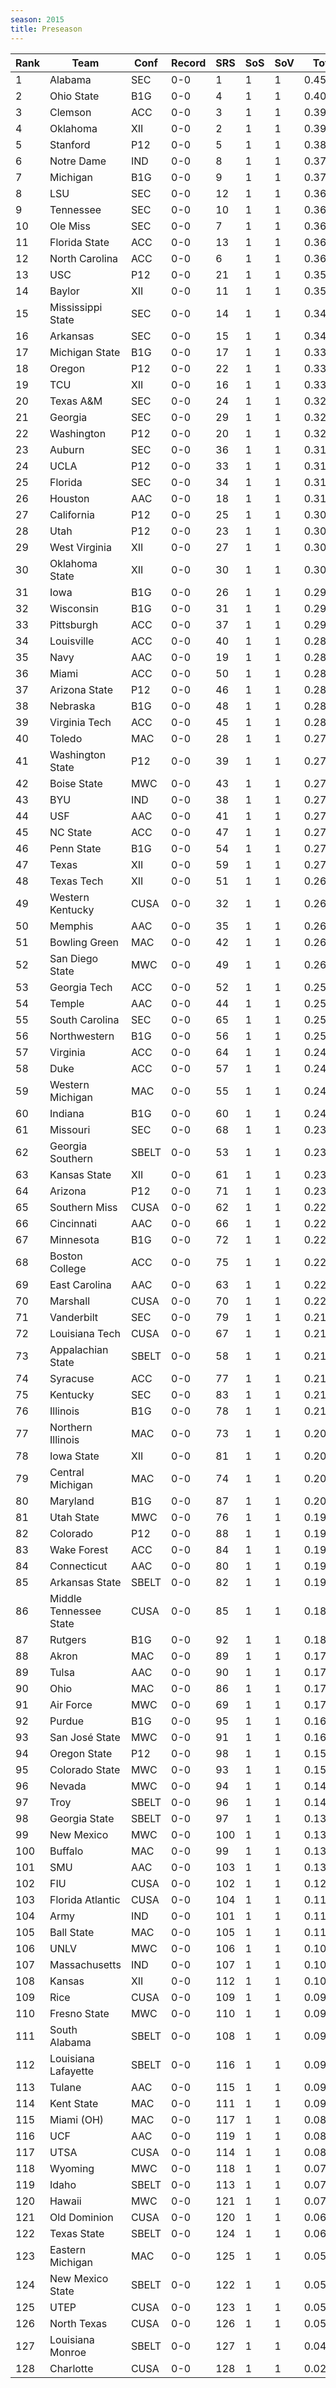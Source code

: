```yaml
---
season: 2015
title: Preseason
---
```

<table class="display"><thead><tr><th>Rank</th><th>Team</th><th>Conf</th><th>Record</th><th>SRS</th><th>SoS</th><th>SoV</th><th>Total</th></tr></thead><tbody>
<tr><td>1</td><td>Alabama</td><td>SEC</td><td>0-0</td><td>1</td><td>1</td><td>1</td><td>0.45000</td></tr>
<tr><td>2</td><td>Ohio State</td><td>B1G</td><td>0-0</td><td>4</td><td>1</td><td>1</td><td>0.40611</td></tr>
<tr><td>3</td><td>Clemson</td><td>ACC</td><td>0-0</td><td>3</td><td>1</td><td>1</td><td>0.39735</td></tr>
<tr><td>4</td><td>Oklahoma</td><td>XII</td><td>0-0</td><td>2</td><td>1</td><td>1</td><td>0.39545</td></tr>
<tr><td>5</td><td>Stanford</td><td>P12</td><td>0-0</td><td>5</td><td>1</td><td>1</td><td>0.38277</td></tr>
<tr><td>6</td><td>Notre Dame</td><td>IND</td><td>0-0</td><td>8</td><td>1</td><td>1</td><td>0.37348</td></tr>
<tr><td>7</td><td>Michigan</td><td>B1G</td><td>0-0</td><td>9</td><td>1</td><td>1</td><td>0.37197</td></tr>
<tr><td>8</td><td>LSU</td><td>SEC</td><td>0-0</td><td>12</td><td>1</td><td>1</td><td>0.36784</td></tr>
<tr><td>9</td><td>Tennessee</td><td>SEC</td><td>0-0</td><td>10</td><td>1</td><td>1</td><td>0.36675</td></tr>
<tr><td>10</td><td>Ole Miss</td><td>SEC</td><td>0-0</td><td>7</td><td>1</td><td>1</td><td>0.36556</td></tr>
<tr><td>11</td><td>Florida State</td><td>ACC</td><td>0-0</td><td>13</td><td>1</td><td>1</td><td>0.36532</td></tr>
<tr><td>12</td><td>North Carolina</td><td>ACC</td><td>0-0</td><td>6</td><td>1</td><td>1</td><td>0.36404</td></tr>
<tr><td>13</td><td>USC</td><td>P12</td><td>0-0</td><td>21</td><td>1</td><td>1</td><td>0.35385</td></tr>
<tr><td>14</td><td>Baylor</td><td>XII</td><td>0-0</td><td>11</td><td>1</td><td>1</td><td>0.35013</td></tr>
<tr><td>15</td><td>Mississippi State</td><td>SEC</td><td>0-0</td><td>14</td><td>1</td><td>1</td><td>0.34143</td></tr>
<tr><td>16</td><td>Arkansas</td><td>SEC</td><td>0-0</td><td>15</td><td>1</td><td>1</td><td>0.34009</td></tr>
<tr><td>17</td><td>Michigan State</td><td>B1G</td><td>0-0</td><td>17</td><td>1</td><td>1</td><td>0.33539</td></tr>
<tr><td>18</td><td>Oregon</td><td>P12</td><td>0-0</td><td>22</td><td>1</td><td>1</td><td>0.33078</td></tr>
<tr><td>19</td><td>TCU</td><td>XII</td><td>0-0</td><td>16</td><td>1</td><td>1</td><td>0.33009</td></tr>
<tr><td>20</td><td>Texas A&M</td><td>SEC</td><td>0-0</td><td>24</td><td>1</td><td>1</td><td>0.32931</td></tr>
<tr><td>21</td><td>Georgia</td><td>SEC</td><td>0-0</td><td>29</td><td>1</td><td>1</td><td>0.32763</td></tr>
<tr><td>22</td><td>Washington</td><td>P12</td><td>0-0</td><td>20</td><td>1</td><td>1</td><td>0.32545</td></tr>
<tr><td>23</td><td>Auburn</td><td>SEC</td><td>0-0</td><td>36</td><td>1</td><td>1</td><td>0.31934</td></tr>
<tr><td>24</td><td>UCLA</td><td>P12</td><td>0-0</td><td>33</td><td>1</td><td>1</td><td>0.31490</td></tr>
<tr><td>25</td><td>Florida</td><td>SEC</td><td>0-0</td><td>34</td><td>1</td><td>1</td><td>0.31427</td></tr>
<tr><td>26</td><td>Houston</td><td>AAC</td><td>0-0</td><td>18</td><td>1</td><td>1</td><td>0.31269</td></tr>
<tr><td>27</td><td>California</td><td>P12</td><td>0-0</td><td>25</td><td>1</td><td>1</td><td>0.30631</td></tr>
<tr><td>28</td><td>Utah</td><td>P12</td><td>0-0</td><td>23</td><td>1</td><td>1</td><td>0.30419</td></tr>
<tr><td>29</td><td>West Virginia</td><td>XII</td><td>0-0</td><td>27</td><td>1</td><td>1</td><td>0.30148</td></tr>
<tr><td>30</td><td>Oklahoma State</td><td>XII</td><td>0-0</td><td>30</td><td>1</td><td>1</td><td>0.30133</td></tr>
<tr><td>31</td><td>Iowa</td><td>B1G</td><td>0-0</td><td>26</td><td>1</td><td>1</td><td>0.29943</td></tr>
<tr><td>32</td><td>Wisconsin</td><td>B1G</td><td>0-0</td><td>31</td><td>1</td><td>1</td><td>0.29881</td></tr>
<tr><td>33</td><td>Pittsburgh</td><td>ACC</td><td>0-0</td><td>37</td><td>1</td><td>1</td><td>0.29087</td></tr>
<tr><td>34</td><td>Louisville</td><td>ACC</td><td>0-0</td><td>40</td><td>1</td><td>1</td><td>0.28932</td></tr>
<tr><td>35</td><td>Navy</td><td>AAC</td><td>0-0</td><td>19</td><td>1</td><td>1</td><td>0.28748</td></tr>
<tr><td>36</td><td>Miami</td><td>ACC</td><td>0-0</td><td>50</td><td>1</td><td>1</td><td>0.28641</td></tr>
<tr><td>37</td><td>Arizona State</td><td>P12</td><td>0-0</td><td>46</td><td>1</td><td>1</td><td>0.28456</td></tr>
<tr><td>38</td><td>Nebraska</td><td>B1G</td><td>0-0</td><td>48</td><td>1</td><td>1</td><td>0.28444</td></tr>
<tr><td>39</td><td>Virginia Tech</td><td>ACC</td><td>0-0</td><td>45</td><td>1</td><td>1</td><td>0.28262</td></tr>
<tr><td>40</td><td>Toledo</td><td>MAC</td><td>0-0</td><td>28</td><td>1</td><td>1</td><td>0.27974</td></tr>
<tr><td>41</td><td>Washington State</td><td>P12</td><td>0-0</td><td>39</td><td>1</td><td>1</td><td>0.27832</td></tr>
<tr><td>42</td><td>Boise State</td><td>MWC</td><td>0-0</td><td>43</td><td>1</td><td>1</td><td>0.27766</td></tr>
<tr><td>43</td><td>BYU</td><td>IND</td><td>0-0</td><td>38</td><td>1</td><td>1</td><td>0.27701</td></tr>
<tr><td>44</td><td>USF</td><td>AAC</td><td>0-0</td><td>41</td><td>1</td><td>1</td><td>0.27692</td></tr>
<tr><td>45</td><td>NC State</td><td>ACC</td><td>0-0</td><td>47</td><td>1</td><td>1</td><td>0.27526</td></tr>
<tr><td>46</td><td>Penn State</td><td>B1G</td><td>0-0</td><td>54</td><td>1</td><td>1</td><td>0.27373</td></tr>
<tr><td>47</td><td>Texas</td><td>XII</td><td>0-0</td><td>59</td><td>1</td><td>1</td><td>0.27006</td></tr>
<tr><td>48</td><td>Texas Tech</td><td>XII</td><td>0-0</td><td>51</td><td>1</td><td>1</td><td>0.26852</td></tr>
<tr><td>49</td><td>Western Kentucky</td><td>CUSA</td><td>0-0</td><td>32</td><td>1</td><td>1</td><td>0.26739</td></tr>
<tr><td>50</td><td>Memphis</td><td>AAC</td><td>0-0</td><td>35</td><td>1</td><td>1</td><td>0.26696</td></tr>
<tr><td>51</td><td>Bowling Green</td><td>MAC</td><td>0-0</td><td>42</td><td>1</td><td>1</td><td>0.26608</td></tr>
<tr><td>52</td><td>San Diego State</td><td>MWC</td><td>0-0</td><td>49</td><td>1</td><td>1</td><td>0.26015</td></tr>
<tr><td>53</td><td>Georgia Tech</td><td>ACC</td><td>0-0</td><td>52</td><td>1</td><td>1</td><td>0.25846</td></tr>
<tr><td>54</td><td>Temple</td><td>AAC</td><td>0-0</td><td>44</td><td>1</td><td>1</td><td>0.25833</td></tr>
<tr><td>55</td><td>South Carolina</td><td>SEC</td><td>0-0</td><td>65</td><td>1</td><td>1</td><td>0.25300</td></tr>
<tr><td>56</td><td>Northwestern</td><td>B1G</td><td>0-0</td><td>56</td><td>1</td><td>1</td><td>0.25199</td></tr>
<tr><td>57</td><td>Virginia</td><td>ACC</td><td>0-0</td><td>64</td><td>1</td><td>1</td><td>0.24766</td></tr>
<tr><td>58</td><td>Duke</td><td>ACC</td><td>0-0</td><td>57</td><td>1</td><td>1</td><td>0.24590</td></tr>
<tr><td>59</td><td>Western Michigan</td><td>MAC</td><td>0-0</td><td>55</td><td>1</td><td>1</td><td>0.24092</td></tr>
<tr><td>60</td><td>Indiana</td><td>B1G</td><td>0-0</td><td>60</td><td>1</td><td>1</td><td>0.24079</td></tr>
<tr><td>61</td><td>Missouri</td><td>SEC</td><td>0-0</td><td>68</td><td>1</td><td>1</td><td>0.23835</td></tr>
<tr><td>62</td><td>Georgia Southern</td><td>SBELT</td><td>0-0</td><td>53</td><td>1</td><td>1</td><td>0.23650</td></tr>
<tr><td>63</td><td>Kansas State</td><td>XII</td><td>0-0</td><td>61</td><td>1</td><td>1</td><td>0.23462</td></tr>
<tr><td>64</td><td>Arizona</td><td>P12</td><td>0-0</td><td>71</td><td>1</td><td>1</td><td>0.23356</td></tr>
<tr><td>65</td><td>Southern Miss</td><td>CUSA</td><td>0-0</td><td>62</td><td>1</td><td>1</td><td>0.22886</td></tr>
<tr><td>66</td><td>Cincinnati</td><td>AAC</td><td>0-0</td><td>66</td><td>1</td><td>1</td><td>0.22327</td></tr>
<tr><td>67</td><td>Minnesota</td><td>B1G</td><td>0-0</td><td>72</td><td>1</td><td>1</td><td>0.22317</td></tr>
<tr><td>68</td><td>Boston College</td><td>ACC</td><td>0-0</td><td>75</td><td>1</td><td>1</td><td>0.22229</td></tr>
<tr><td>69</td><td>East Carolina</td><td>AAC</td><td>0-0</td><td>63</td><td>1</td><td>1</td><td>0.22098</td></tr>
<tr><td>70</td><td>Marshall</td><td>CUSA</td><td>0-0</td><td>70</td><td>1</td><td>1</td><td>0.22079</td></tr>
<tr><td>71</td><td>Vanderbilt</td><td>SEC</td><td>0-0</td><td>79</td><td>1</td><td>1</td><td>0.21818</td></tr>
<tr><td>72</td><td>Louisiana Tech</td><td>CUSA</td><td>0-0</td><td>67</td><td>1</td><td>1</td><td>0.21609</td></tr>
<tr><td>73</td><td>Appalachian State</td><td>SBELT</td><td>0-0</td><td>58</td><td>1</td><td>1</td><td>0.21492</td></tr>
<tr><td>74</td><td>Syracuse</td><td>ACC</td><td>0-0</td><td>77</td><td>1</td><td>1</td><td>0.21364</td></tr>
<tr><td>75</td><td>Kentucky</td><td>SEC</td><td>0-0</td><td>83</td><td>1</td><td>1</td><td>0.21352</td></tr>
<tr><td>76</td><td>Illinois</td><td>B1G</td><td>0-0</td><td>78</td><td>1</td><td>1</td><td>0.21133</td></tr>
<tr><td>77</td><td>Northern Illinois</td><td>MAC</td><td>0-0</td><td>73</td><td>1</td><td>1</td><td>0.20799</td></tr>
<tr><td>78</td><td>Iowa State</td><td>XII</td><td>0-0</td><td>81</td><td>1</td><td>1</td><td>0.20798</td></tr>
<tr><td>79</td><td>Central Michigan</td><td>MAC</td><td>0-0</td><td>74</td><td>1</td><td>1</td><td>0.20652</td></tr>
<tr><td>80</td><td>Maryland</td><td>B1G</td><td>0-0</td><td>87</td><td>1</td><td>1</td><td>0.20539</td></tr>
<tr><td>81</td><td>Utah State</td><td>MWC</td><td>0-0</td><td>76</td><td>1</td><td>1</td><td>0.19993</td></tr>
<tr><td>82</td><td>Colorado</td><td>P12</td><td>0-0</td><td>88</td><td>1</td><td>1</td><td>0.19724</td></tr>
<tr><td>83</td><td>Wake Forest</td><td>ACC</td><td>0-0</td><td>84</td><td>1</td><td>1</td><td>0.19632</td></tr>
<tr><td>84</td><td>Connecticut</td><td>AAC</td><td>0-0</td><td>80</td><td>1</td><td>1</td><td>0.19498</td></tr>
<tr><td>85</td><td>Arkansas State</td><td>SBELT</td><td>0-0</td><td>82</td><td>1</td><td>1</td><td>0.19230</td></tr>
<tr><td>86</td><td>Middle Tennessee State</td><td>CUSA</td><td>0-0</td><td>85</td><td>1</td><td>1</td><td>0.18669</td></tr>
<tr><td>87</td><td>Rutgers</td><td>B1G</td><td>0-0</td><td>92</td><td>1</td><td>1</td><td>0.18315</td></tr>
<tr><td>88</td><td>Akron</td><td>MAC</td><td>0-0</td><td>89</td><td>1</td><td>1</td><td>0.17967</td></tr>
<tr><td>89</td><td>Tulsa</td><td>AAC</td><td>0-0</td><td>90</td><td>1</td><td>1</td><td>0.17665</td></tr>
<tr><td>90</td><td>Ohio</td><td>MAC</td><td>0-0</td><td>86</td><td>1</td><td>1</td><td>0.17556</td></tr>
<tr><td>91</td><td>Air Force</td><td>MWC</td><td>0-0</td><td>69</td><td>1</td><td>1</td><td>0.17519</td></tr>
<tr><td>92</td><td>Purdue</td><td>B1G</td><td>0-0</td><td>95</td><td>1</td><td>1</td><td>0.16432</td></tr>
<tr><td>93</td><td>San José State</td><td>MWC</td><td>0-0</td><td>91</td><td>1</td><td>1</td><td>0.16430</td></tr>
<tr><td>94</td><td>Oregon State</td><td>P12</td><td>0-0</td><td>98</td><td>1</td><td>1</td><td>0.15920</td></tr>
<tr><td>95</td><td>Colorado State</td><td>MWC</td><td>0-0</td><td>93</td><td>1</td><td>1</td><td>0.15513</td></tr>
<tr><td>96</td><td>Nevada</td><td>MWC</td><td>0-0</td><td>94</td><td>1</td><td>1</td><td>0.14820</td></tr>
<tr><td>97</td><td>Troy</td><td>SBELT</td><td>0-0</td><td>96</td><td>1</td><td>1</td><td>0.14035</td></tr>
<tr><td>98</td><td>Georgia State</td><td>SBELT</td><td>0-0</td><td>97</td><td>1</td><td>1</td><td>0.13677</td></tr>
<tr><td>99</td><td>New Mexico</td><td>MWC</td><td>0-0</td><td>100</td><td>1</td><td>1</td><td>0.13519</td></tr>
<tr><td>100</td><td>Buffalo</td><td>MAC</td><td>0-0</td><td>99</td><td>1</td><td>1</td><td>0.13319</td></tr>
<tr><td>101</td><td>SMU</td><td>AAC</td><td>0-0</td><td>103</td><td>1</td><td>1</td><td>0.13224</td></tr>
<tr><td>102</td><td>FIU</td><td>CUSA</td><td>0-0</td><td>102</td><td>1</td><td>1</td><td>0.12312</td></tr>
<tr><td>103</td><td>Florida Atlantic</td><td>CUSA</td><td>0-0</td><td>104</td><td>1</td><td>1</td><td>0.11815</td></tr>
<tr><td>104</td><td>Army</td><td>IND</td><td>0-0</td><td>101</td><td>1</td><td>1</td><td>0.11467</td></tr>
<tr><td>105</td><td>Ball State</td><td>MAC</td><td>0-0</td><td>105</td><td>1</td><td>1</td><td>0.11107</td></tr>
<tr><td>106</td><td>UNLV</td><td>MWC</td><td>0-0</td><td>106</td><td>1</td><td>1</td><td>0.10850</td></tr>
<tr><td>107</td><td>Massachusetts</td><td>IND</td><td>0-0</td><td>107</td><td>1</td><td>1</td><td>0.10725</td></tr>
<tr><td>108</td><td>Kansas</td><td>XII</td><td>0-0</td><td>112</td><td>1</td><td>1</td><td>0.10535</td></tr>
<tr><td>109</td><td>Rice</td><td>CUSA</td><td>0-0</td><td>109</td><td>1</td><td>1</td><td>0.09940</td></tr>
<tr><td>110</td><td>Fresno State</td><td>MWC</td><td>0-0</td><td>110</td><td>1</td><td>1</td><td>0.09775</td></tr>
<tr><td>111</td><td>South Alabama</td><td>SBELT</td><td>0-0</td><td>108</td><td>1</td><td>1</td><td>0.09746</td></tr>
<tr><td>112</td><td>Louisiana Lafayette</td><td>SBELT</td><td>0-0</td><td>116</td><td>1</td><td>1</td><td>0.09358</td></tr>
<tr><td>113</td><td>Tulane</td><td>AAC</td><td>0-0</td><td>115</td><td>1</td><td>1</td><td>0.09246</td></tr>
<tr><td>114</td><td>Kent State</td><td>MAC</td><td>0-0</td><td>111</td><td>1</td><td>1</td><td>0.09055</td></tr>
<tr><td>115</td><td>Miami (OH)</td><td>MAC</td><td>0-0</td><td>117</td><td>1</td><td>1</td><td>0.08933</td></tr>
<tr><td>116</td><td>UCF</td><td>AAC</td><td>0-0</td><td>119</td><td>1</td><td>1</td><td>0.08880</td></tr>
<tr><td>117</td><td>UTSA</td><td>CUSA</td><td>0-0</td><td>114</td><td>1</td><td>1</td><td>0.08683</td></tr>
<tr><td>118</td><td>Wyoming</td><td>MWC</td><td>0-0</td><td>118</td><td>1</td><td>1</td><td>0.07711</td></tr>
<tr><td>119</td><td>Idaho</td><td>SBELT</td><td>0-0</td><td>113</td><td>1</td><td>1</td><td>0.07675</td></tr>
<tr><td>120</td><td>Hawaii</td><td>MWC</td><td>0-0</td><td>121</td><td>1</td><td>1</td><td>0.07084</td></tr>
<tr><td>121</td><td>Old Dominion</td><td>CUSA</td><td>0-0</td><td>120</td><td>1</td><td>1</td><td>0.06372</td></tr>
<tr><td>122</td><td>Texas State</td><td>SBELT</td><td>0-0</td><td>124</td><td>1</td><td>1</td><td>0.06306</td></tr>
<tr><td>123</td><td>Eastern Michigan</td><td>MAC</td><td>0-0</td><td>125</td><td>1</td><td>1</td><td>0.05870</td></tr>
<tr><td>124</td><td>New Mexico State</td><td>SBELT</td><td>0-0</td><td>122</td><td>1</td><td>1</td><td>0.05461</td></tr>
<tr><td>125</td><td>UTEP</td><td>CUSA</td><td>0-0</td><td>123</td><td>1</td><td>1</td><td>0.05364</td></tr>
<tr><td>126</td><td>North Texas</td><td>CUSA</td><td>0-0</td><td>126</td><td>1</td><td>1</td><td>0.05238</td></tr>
<tr><td>127</td><td>Louisiana Monroe</td><td>SBELT</td><td>0-0</td><td>127</td><td>1</td><td>1</td><td>0.04267</td></tr>
<tr><td>128</td><td>Charlotte</td><td>CUSA</td><td>0-0</td><td>128</td><td>1</td><td>1</td><td>0.02559</td></tr>
</tbody></table>
